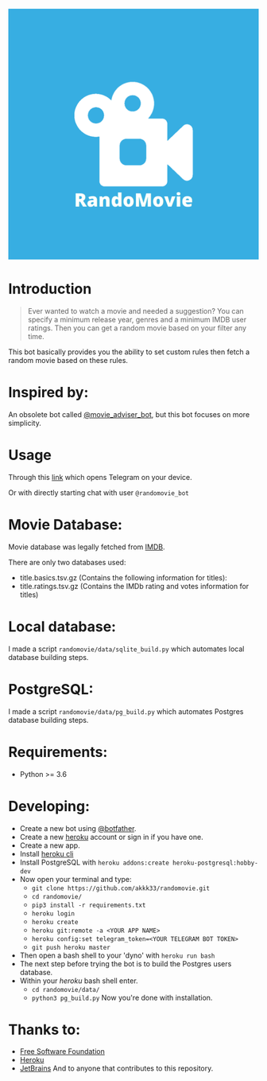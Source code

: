 ![Randomovie](randomovie/icon/logo.png "Randomovie")
# Introduction
>Ever wanted to watch a movie and needed a suggestion?
You can specify a minimum release year, genres and a minimum IMDB user ratings.
Then you can get a random movie based on your filter any time.

This bot basically provides you the ability to set custom rules then fetch a random movie based on these rules.

# Inspired by:
An obsolete bot called [@movie_adviser_bot](https://t.me/movie_adviser_bot), but this bot focuses on more simplicity.

# Usage
Through this [link](https://t.me/randomovie_bot) which opens Telegram on your device.

Or with directly starting chat with user `@randomovie_bot`


# Movie Database:
Movie database was legally fetched from [IMDB](https://www.imdb.com/interfaces/).

There are only two databases used:
- title.basics.tsv.gz
    (Contains the following information for titles):
- title.ratings.tsv.gz (Contains the IMDb rating and votes information for titles)

# Local database:
I made a script `randomovie/data/sqlite_build.py` which automates local database building steps.

# PostgreSQL:
I made a script `randomovie/data/pg_build.py` which automates Postgres database building steps.

# Requirements:
- Python >= 3.6

# Developing:
- Create a new bot using [@botfather](https://t.me/botfather).
- Create a new [heroku](https://www.heroku.com/) account or sign in if you have one.
- Create a new app.
- Install [heroku cli](https://devcenter.heroku.com/articles/heroku-cli)
- Install PostgreSQL with `heroku addons:create heroku-postgresql:hobby-dev`
- Now open your terminal and type:
    - `git clone https://github.com/akkk33/randomovie.git`
    - `cd randomovie/`
    - `pip3 install -r requirements.txt`
    - `heroku login`
    - `heroku create`
    - `heroku git:remote -a <YOUR APP NAME>`
    - `heroku config:set telegram_token=<YOUR TELEGRAM BOT TOKEN>`
    - `git push heroku master`
- Then open a bash shell to your 'dyno' with `heroku run bash`
- The next step before trying the bot is to build the Postgres users database.
- Within your *heroku* bash shell enter.
    - `cd randomovie/data/`
    - `python3 pg_build.py`
Now you're done with installation.

# Thanks to:
- [Free Software Foundation](https://www.fsf.org/)
- [Heroku](https://www.heroku.com)
- [JetBrains](https://www.jetbrains.com/)
And to anyone that contributes to this repository.